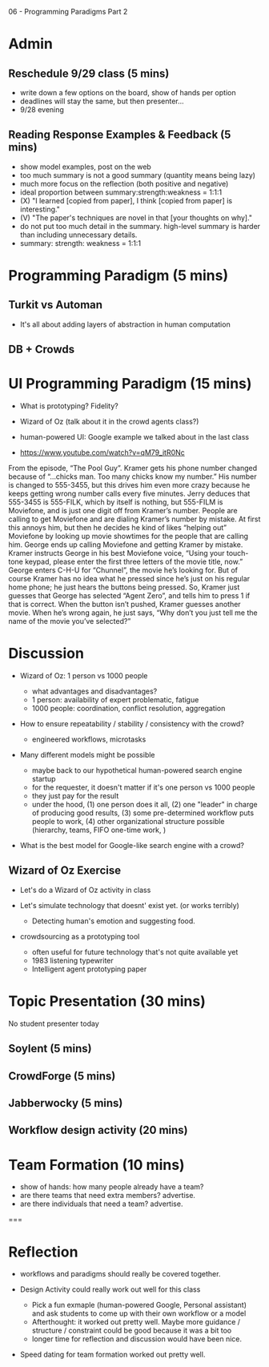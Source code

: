06 - Programming Paradigms Part 2

# Admin

## Reschedule 9/29 class (5 mins)
- write down a few options on the board, show of hands per option
- deadlines will stay the same, but then presenter...
- 9/28 evening

## Reading Response Examples & Feedback (5 mins)
- show model examples, post on the web
- too much summary is not a good summary (quantity means being lazy)
- much more focus on the reflection (both positive and negative)
- ideal proportion between summary:strength:weakness = 1:1:1
- (X) "I learned [copied from paper], I think [copied from paper] is interesting."
- (V) "The paper's techniques are novel in that [your thoughts on why]."
- do not put too much detail in the summary. high-level summary is harder than including unnecessary details.
- summary: strength: weakness = 1:1:1


# Programming Paradigm (5 mins)

## Turkit vs Automan
- It's all about adding layers of abstraction in human computation

## DB + Crowds

# UI Programming Paradigm (15 mins)
- What is prototyping? Fidelity?

- Wizard of Oz (talk about it in the crowd agents class?)

- human-powered UI: Google example we talked about in the last class

- https://www.youtube.com/watch?v=qM79_itR0Nc

From the episode, “The Pool Guy”. Kramer gets his phone number changed because of “…chicks man. Too many chicks know my number.” His number is changed to 555-3455, but this drives him even more crazy because he keeps getting wrong number calls every five minutes. Jerry deduces that 555-3455 is 555-FILK, which by itself is nothing, but 555-FILM is Moviefone, and is just one digit off from Kramer’s number. People are calling to get Moviefone and are dialing Kramer’s number by mistake. At first this annoys him, but then he decides he kind of likes “helping out” Moviefone by looking up movie showtimes for the people that are calling him. George ends up calling Moviefone and getting Kramer by mistake. Kramer instructs George in his best Moviefone voice, “Using your touch-tone keypad, please enter the first three letters of the movie title, now.” George enters C-H-U for “Chunnel”, the movie he’s looking for. But of course Kramer has no idea what he pressed since he’s just on his regular home phone; he just hears the buttons being pressed. So, Kramer just guesses that George has selected “Agent Zero”, and tells him to press 1 if that is correct. When the button isn’t pushed, Kramer guesses another movie. When he’s wrong again, he just says, “Why don’t you just tell me the name of the movie you’ve selected?”


# Discussion
- Wizard of Oz: 1 person vs 1000 people
	- what advantages and disadvantages?
	- 1 person: availability of expert problematic, fatigue
	- 1000 people: coordination, conflict resolution, aggregation
- How to ensure repeatability / stability / consistency with the crowd?
	- engineered workflows, microtasks

- Many different models might be possible
	- maybe back to our hypothetical human-powered search engine startup
	- for the requester, it doesn't matter if it's one person vs 1000 people
	- they just pay for the result
	- under the hood, (1) one person does it all, (2) one "leader" in charge of producing good results, (3) some pre-determined workflow puts people to work, (4) other organizational structure possible (hierarchy, teams, FIFO one-time work, )

- What is the best model for Google-like search engine with a crowd?


## Wizard of Oz Exercise
- Let's do a Wizard of Oz activity in class
- Let's simulate technology that doesnt' exist yet. (or works terribly)
	- Detecting human's emotion and suggesting food.

- crowdsourcing as a prototyping tool
	- often useful for future technology that's not quite available yet
	- 1983 listening typewriter
	- Intelligent agent prototyping paper 



# Topic Presentation (30 mins)
No student presenter today

## Soylent (5 mins)

## CrowdForge (5 mins)

## Jabberwocky (5 mins)

## Workflow design activity (20 mins)


# Team Formation (10 mins)
- show of hands: how many people already have a team?
- are there teams that need extra members? advertise.
- are there individuals that need a team? advertise.

===

# Reflection
- workflows and paradigms should really be covered together.

- Design Activity could really work out well for this class
	- Pick a fun exmaple (human-powered Google, Personal assistant) and ask students to come up with their own workflow or a model
	- Afterthought: it worked out pretty well. Maybe more guidance / structure / constraint could be good because it was a bit too 
	- longer time for reflection and discussion would have been nice.

- Speed dating for team formation worked out pretty well.





